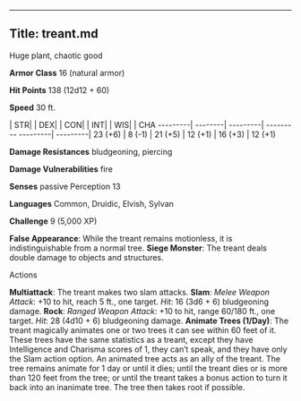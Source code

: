 -------------------------
Title: treant.md
-------------------------


Huge plant, chaotic good

**Armor Class** 16 (natural armor)

**Hit Points** 138 (12d12 + 60)

**Speed** 30 ft.

  | STR|    | DEX|     | CON|     | INT|     | WIS|     | CHA
  ---------| --------| ---------| --------- ---------| ---------|
   23 (+6)   | 8 (-1)   | 21 (+5)   | 12 (+1)   | 16 (+3)   | 12 (+1)

**Damage Resistances** bludgeoning, piercing

**Damage Vulnerabilities** fire

**Senses** passive Perception 13

**Languages** Common, Druidic, Elvish, Sylvan

**Challenge** 9 (5,000 XP)


**False Appearance**: While the treant remains motionless, it is
    indistinguishable from a normal tree.
**Siege Monster**: The treant deals double damage to objects
    and structures.


Actions

**Multiattack**: The treant makes two slam attacks.
**Slam**: *Melee Weapon Attack*: +10 to hit, reach 5 ft.,
    one target. *Hit*: 16 (3d6 + 6) bludgeoning damage.
**Rock**: *Ranged Weapon Attack*: +10 to hit, range 60/180 ft.,
    one target. *Hit*: 28 (4d10 + 6) bludgeoning damage.
**Animate Trees (1/Day)**: The treant magically animates one or two
    trees it can see within 60 feet of it. These trees have the same
    statistics as a treant, except they have Intelligence and Charisma
    scores of 1, they can’t speak, and they have only the Slam
    action option. An animated tree acts as an ally of the treant. The
    tree remains animate for 1 day or until it dies; until the treant
    dies or is more than 120 feet from the tree; or until the treant
    takes a bonus action to turn it back into an inanimate tree. The
    tree then takes root if possible.

